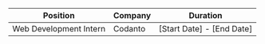 | **Position**               | **Company**   | **Duration**     |
|----------------------------|---------------|------------------|
| Web Development Intern     | Codanto       | [Start Date] - [End Date] |
